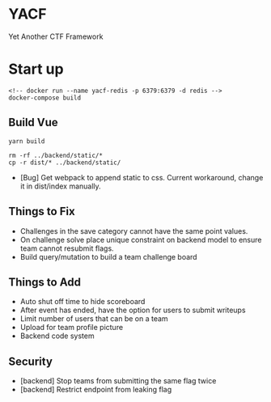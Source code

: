 # YACF
Yet Another CTF Framework


# Start up
```
<!-- docker run --name yacf-redis -p 6379:6379 -d redis -->
docker-compose build

```

## Build Vue
```
yarn build

rm -rf ../backend/static/*
cp -r dist/* ../backend/static/

```
- [Bug] Get webpack to append static to css. Current workaround, change it in dist/index manually.

## Things to Fix
- Challenges in the save category cannot have the same point values.
- On challenge solve place unique constraint on backend model to ensure team cannot resubmit flags.
- Build query/mutation to build a team challenge board
 


 ## Things to Add
 - Auto shut off time to hide scoreboard
 - After event has ended, have the option for users to submit writeups
 - Limit number of users that can be on a team
 - Upload for team profile picture
 - Backend code system

 ## Security

 - [backend] Stop teams from submitting the same flag twice
 - [backend] Restrict endpoint from leaking flag
